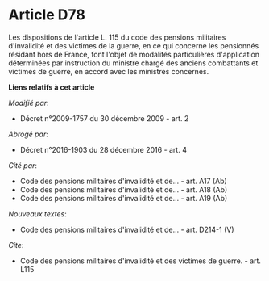# Article D78

Les dispositions de l'article L. 115 du code des pensions militaires d'invalidité et des victimes de la guerre, en ce qui
concerne les pensionnés résidant hors de France, font l'objet de modalités particulières d'application déterminées par
instruction du ministre chargé des anciens combattants et victimes de guerre, en accord avec les ministres concernés.

**Liens relatifs à cet article**

_Modifié par_:

  - Décret n°2009-1757 du 30 décembre 2009 - art. 2

_Abrogé par_:

  - Décret n°2016-1903 du 28 décembre 2016 - art. 4

_Cité par_:

  - Code des pensions militaires d'invalidité et de... - art. A17 (Ab)
  - Code des pensions militaires d'invalidité et de... - art. A18 (Ab)
  - Code des pensions militaires d'invalidité et de... - art. A19 (Ab)

_Nouveaux textes_:

  - Code des pensions militaires d'invalidité et de... - art. D214-1 (V)

_Cite_:

  - Code des pensions militaires d'invalidité et des victimes de guerre. - art. L115
